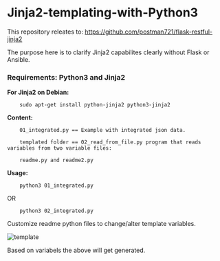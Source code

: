 # Jinja2-templating-with-Python3


This repository releates to: https://github.com/postman721/flask-restful-jinja2

The purpose here is to clarify Jinja2 capabilites clearly without Flask or Ansible.


### Requirements: Python3 and Jinja2

<b>For Jinja2 on Debian:</b>

		sudo apt-get install python-jinja2 python3-jinja2


<b>Content:</b>

		01_integrated.py == Example with integrated json data.
		
		templated folder == 02_read_from_file.py program that reads variables from two variable files: 
		
		readme.py and readme2.py
				
<b>Usage:</b>

		python3 01_integrated.py	
		
OR

		python3 02_integrated.py
		
		
Customize readme python files to change/alter template variables.		

![template](https://user-images.githubusercontent.com/29865797/111887140-b4420200-89db-11eb-82df-f2240f828a1f.png)

Based on variabels the above will get generated.
